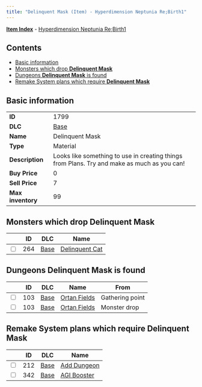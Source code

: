 ```yaml
---
title: "Delinquent Mask (Item) - Hyperdimension Neptunia Re;Birth1"
---
```


[**Item Index**](/neptunia/rb1/item/index.html) - [Hyperdimension Neptunia Re;Birth1](/neptunia/rb1)

## Contents

- [Basic information](#basic-information)
- [Monsters which drop **Delinquent Mask**](#monsters-which-drop-delinquent-mask)
- [Dungeons **Delinquent Mask** is found](#dungeons-delinquent-mask-is-found)
- [Remake System plans which require **Delinquent Mask**](#remake-system-plans-which-require-delinquent-mask)

## Basic information

|   |   |
| -- | -- |
| **ID** | 1799 |
| **DLC** | [Base](/neptunia/rb1/dlc/1-base.html) |
| **Name** | Delinquent Mask |
| **Type** | Material |
| **Description** | Looks like something to use in creating things from Plans. Try and make as much as you can! |
| **Buy Price** | 0 |
| **Sell Price** | 7 |
| **Max inventory** | 99 |


## Monsters which drop **Delinquent Mask**

|    | ID | DLC | Name |
| -- | -- | --- | ---- |
| <input type="checkbox" id="rb1-monster-1-264" class="trackbox" /> | 264 | [Base](/neptunia/rb1/dlc/1-base.html) | [Delinquent Cat](/neptunia/rb1/monster/1-264-delinquent-cat.html) |


## Dungeons **Delinquent Mask** is found

|    | ID | DLC | Name | From |
| -- | -- | --- | ---- | ---- |
| <input type="checkbox" id="rb1-dungeon-1-103" class="trackbox" /> | 103 | [Base](/neptunia/rb1/dlc/1-base.html) | [Ortan Fields](/neptunia/rb1/dungeon/1-103-ortan-fields.html) | Gathering point |
| <input type="checkbox" id="rb1-dungeon-1-103" class="trackbox" /> | 103 | [Base](/neptunia/rb1/dlc/1-base.html) | [Ortan Fields](/neptunia/rb1/dungeon/1-103-ortan-fields.html) | Monster drop |


## Remake System plans which require **Delinquent Mask**

|    | ID | DLC | Name |
| -- | -- | --- | ---- |
| <input type="checkbox" id="rb1-quest-1-212" class="trackbox" /> | 212 | [Base](/neptunia/rb1/dlc/1-base.html) | [Add Dungeon](/neptunia/rb1/quest/1-212-add-dungeon.html) |
| <input type="checkbox" id="rb1-quest-1-342" class="trackbox" /> | 342 | [Base](/neptunia/rb1/dlc/1-base.html) | [AGI Booster](/neptunia/rb1/quest/1-342-agi-booster.html) |
